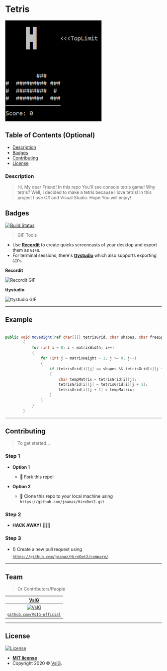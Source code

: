 # Tetris

<a href="https://github.com/VsIG-official/ConsoleGameCSharp/blob/Another-One/Images/1.png"><img src="https://github.com/VsIG-official/ConsoleGameCSharp/blob/Another-One/Images/1.png" title="VsIG" alt="VsIG"></a>

## Table of Contents (Optional)

- [Description](#description)
- [Badges](#badges)
- [Contributing](#contributing)
- [License](#license)

### Description

> Hi, My dear Friend! In this repo You'll see console tetris game! Why tetris? Well, I decided to make a tetris because I love tetris! In this project I use C# and Visual Studio. Hope You will enjoy!

## Badges

[![Build Status](http://img.shields.io/travis/badges/badgerbadgerbadger.svg?style=flat-square)](https://travis-ci.org/badges/badgerbadgerbadger) 

> GIF Tools

- Use <a href="http://recordit.co/" target="_blank">**Recordit**</a> to create quicks screencasts of your desktop and export them as `GIF`s.
- For terminal sessions, there's <a href="https://github.com/chjj/ttystudio" target="_blank">**ttystudio**</a> which also supports exporting `GIF`s.

**Recordit**

![Recordit GIF](http://g.recordit.co/iLN6A0vSD8.gif)

**ttystudio**

![ttystudio GIF](https://raw.githubusercontent.com/chjj/ttystudio/master/img/example.gif)


---

## Example

```C#

public void MoveRight(ref char[][] tetrisGrid, char shapes, char freeSpace)
		{
			for (int i = 0; i < matrixWidth; i++)
			{
				for (int j = matrixHeight - 1; j >= 0; j--)
				{
					if (tetrisGrid[i][j] == shapes && tetrisGrid[i][j + 1] == freeSpace)
					{
						char tempMatrix = tetrisGrid[i][j];
						tetrisGrid[i][j] = tetrisGrid[i][j + 1];
						tetrisGrid[i][j + 1] = tempMatrix;
					}
				}
			}
		}
```

---

## Contributing

> To get started...

### Step 1

- **Option 1**
    - 🍴 Fork this repo!

- **Option 2**
    - 👯 Clone this repo to your local machine using `https://github.com/joanaz/HireDot2.git`

### Step 2

- **HACK AWAY!** 🔨🔨🔨

### Step 3

- 🔃 Create a new pull request using <a href="https://github.com/joanaz/HireDot2/compare/" target="_blank">`https://github.com/joanaz/HireDot2/compare/`</a>.

---

## Team

> Or Contributors/People

| <a href="https://github.com/VsIG-official" target="_blank">**VsIG**</a>
| :---:
| [![VsIG](https://avatars0.githubusercontent.com/u/50269023?s=400&u=522283a8fce57866b73427f94a742fb83e0b1b40&v=4)](https://github.com/VsIG-official)    |
| <a href="https://github.com/VsIG-official" target="_blank">`github.com/VsIG-official`</a>

---

## License

[![License](http://img.shields.io/:license-mit-blue.svg?style=flat-square)](http://badges.mit-license.org)

- **[MIT license](http://opensource.org/licenses/mit-license.php)**
- Copyright 2020 © <a href="https://github.com/VsIG-official" target="_blank">VsIG</a>.
